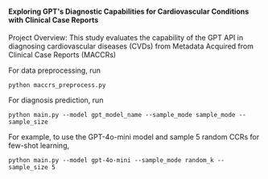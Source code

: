 #### Exploring GPT's Diagnostic Capabilities for Cardiovascular Conditions with Clinical Case Reports  
   
Project Overview: This study evaluates the capability of the GPT API in diagnosing cardiovascular diseases (CVDs) from Metadata Acquired from Clinical Case Reports (MACCRs) 
  
For data preprocessing, run   
``` shell
python maccrs_preprocess.py
```
   
For diagnosis prediction, run  
``` shell
python main.py --model gpt_model_name --sample_mode sample_mode --sample_size
```  
For example, to use the GPT-4o-mini model and sample 5 random CCRs for few-shot learning,  
``` shell
python main.py --model gpt-4o-mini --sample_mode random_k --sample_size 5
```  